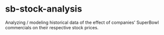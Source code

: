 # sb-stock-analysis
Analyzing / modeling historical data of the effect of companies' SuperBowl commercials on their respective stock prices. 
